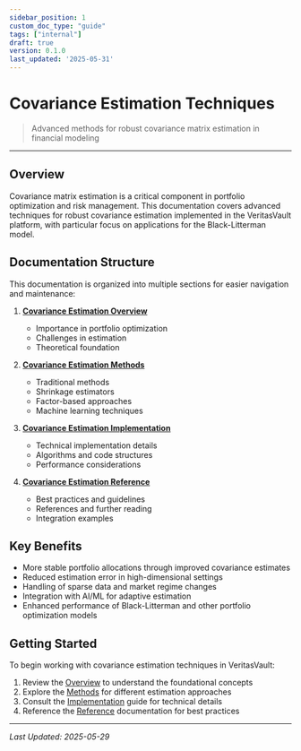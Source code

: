 ```yaml
---
sidebar_position: 1
custom_doc_type: "guide"
tags: ["internal"]
draft: true
version: 0.1.0
last_updated: '2025-05-31'
---
```


# Covariance Estimation Techniques

> Advanced methods for robust covariance matrix estimation in financial modeling

---

## Overview

Covariance matrix estimation is a critical component in portfolio optimization and risk management. This documentation covers advanced techniques for robust covariance estimation implemented in the VeritasVault platform, with particular focus on applications for the Black-Litterman model.

## Documentation Structure

This documentation is organized into multiple sections for easier navigation and maintenance:

1. **[Covariance Estimation Overview](./covariance-estimation-overview.md)**
   - Importance in portfolio optimization
   - Challenges in estimation
   - Theoretical foundation

2. **[Covariance Estimation Methods](./covariance-estimation-methods.md)**
   - Traditional methods
   - Shrinkage estimators
   - Factor-based approaches
   - Machine learning techniques

3. **[Covariance Estimation Implementation](./covariance-estimation-implementation.md)**
   - Technical implementation details
   - Algorithms and code structures
   - Performance considerations

4. **[Covariance Estimation Reference](./covariance-estimation-reference.md)**
   - Best practices and guidelines
   - References and further reading
   - Integration examples

## Key Benefits

* More stable portfolio allocations through improved covariance estimates
* Reduced estimation error in high-dimensional settings
* Handling of sparse data and market regime changes
* Integration with AI/ML for adaptive estimation
* Enhanced performance of Black-Litterman and other portfolio optimization models

## Getting Started

To begin working with covariance estimation techniques in VeritasVault:

1. Review the [Overview](./covariance-estimation-overview.md) to understand the foundational concepts
2. Explore the [Methods](./covariance-estimation-methods.md) for different estimation approaches
3. Consult the [Implementation](./covariance-estimation-implementation.md) guide for technical details
4. Reference the [Reference](./covariance-estimation-reference.md) documentation for best practices

---

*Last Updated: 2025-05-29*